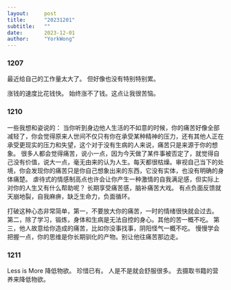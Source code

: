 ```yaml
---
layout:     post
title:      "20231201"
subtitle:   ""
date:       2023-12-01
author:     "YorkWong"
---
```


### 1207
最近给自己的工作量太大了。
但好像也没有特别特别累。

涨钱的速度比花钱快。
始终涨不了钱。这点让我很苦恼。


### 1210
一些我想和姿说的：
当你听到身边他人生活的不如意的时候，你的痛苦好像全部减轻了，你会觉得原来人世间不仅只有你在承受某种精神的压力，还有其他人正在承受更现实的压力和失望，这个对于没有生病的人来说，痛苦只是来源于你的想象。
很多人都会觉得痛苦，说小一点，因为今天做了某件事被否定了，就觉得自己没有价值，说大一点，毫无由来的认为人生。每天都很枯燥。审视自己当下的处境，你会发现你的痛苦只是你自己想象出来的东西，它没有实体，也没有明确的身体痛楚。
虐待式的情感制高点也许会让你产生一种激情的自我满足感，但实际上对你的人生又有什么帮助呢？
长期享受痛苦感，脑补痛苦大戏。
有点负面反馈就天崩地裂，自我麻痹，缺乏生命力，负面循环。

打破这种心态非常简单，第一，不要放大你的痛苦，一时的情绪很快就会过去。
第二，除了学习，锻炼，身体和生病是无法自控的身心。其他的苦一概不吃。
第三，他人故意给你造成的痛苦，比如你没事找事，阴阳怪气一概不吃。
慢慢学会把握一点，你的思维是你长期驯化的产物。别让他往痛苦那边走。

### 1211
Less is More
降低物欲。
珍惜已有。
人是不是就会舒服很多。
去摄取书籍的营养来降低物欲。
